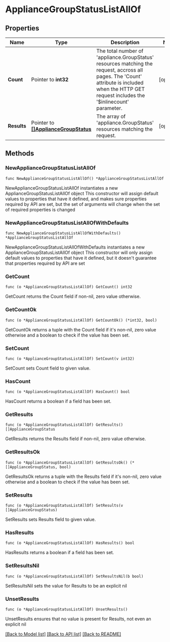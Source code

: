 # ApplianceGroupStatusListAllOf

## Properties

Name | Type | Description | Notes
------------ | ------------- | ------------- | -------------
**Count** | Pointer to **int32** | The total number of &#39;appliance.GroupStatus&#39; resources matching the request, accross all pages. The &#39;Count&#39; attribute is included when the HTTP GET request includes the &#39;$inlinecount&#39; parameter. | [optional] 
**Results** | Pointer to [**[]ApplianceGroupStatus**](ApplianceGroupStatus.md) | The array of &#39;appliance.GroupStatus&#39; resources matching the request. | [optional] 

## Methods

### NewApplianceGroupStatusListAllOf

`func NewApplianceGroupStatusListAllOf() *ApplianceGroupStatusListAllOf`

NewApplianceGroupStatusListAllOf instantiates a new ApplianceGroupStatusListAllOf object
This constructor will assign default values to properties that have it defined,
and makes sure properties required by API are set, but the set of arguments
will change when the set of required properties is changed

### NewApplianceGroupStatusListAllOfWithDefaults

`func NewApplianceGroupStatusListAllOfWithDefaults() *ApplianceGroupStatusListAllOf`

NewApplianceGroupStatusListAllOfWithDefaults instantiates a new ApplianceGroupStatusListAllOf object
This constructor will only assign default values to properties that have it defined,
but it doesn't guarantee that properties required by API are set

### GetCount

`func (o *ApplianceGroupStatusListAllOf) GetCount() int32`

GetCount returns the Count field if non-nil, zero value otherwise.

### GetCountOk

`func (o *ApplianceGroupStatusListAllOf) GetCountOk() (*int32, bool)`

GetCountOk returns a tuple with the Count field if it's non-nil, zero value otherwise
and a boolean to check if the value has been set.

### SetCount

`func (o *ApplianceGroupStatusListAllOf) SetCount(v int32)`

SetCount sets Count field to given value.

### HasCount

`func (o *ApplianceGroupStatusListAllOf) HasCount() bool`

HasCount returns a boolean if a field has been set.

### GetResults

`func (o *ApplianceGroupStatusListAllOf) GetResults() []ApplianceGroupStatus`

GetResults returns the Results field if non-nil, zero value otherwise.

### GetResultsOk

`func (o *ApplianceGroupStatusListAllOf) GetResultsOk() (*[]ApplianceGroupStatus, bool)`

GetResultsOk returns a tuple with the Results field if it's non-nil, zero value otherwise
and a boolean to check if the value has been set.

### SetResults

`func (o *ApplianceGroupStatusListAllOf) SetResults(v []ApplianceGroupStatus)`

SetResults sets Results field to given value.

### HasResults

`func (o *ApplianceGroupStatusListAllOf) HasResults() bool`

HasResults returns a boolean if a field has been set.

### SetResultsNil

`func (o *ApplianceGroupStatusListAllOf) SetResultsNil(b bool)`

 SetResultsNil sets the value for Results to be an explicit nil

### UnsetResults
`func (o *ApplianceGroupStatusListAllOf) UnsetResults()`

UnsetResults ensures that no value is present for Results, not even an explicit nil

[[Back to Model list]](../README.md#documentation-for-models) [[Back to API list]](../README.md#documentation-for-api-endpoints) [[Back to README]](../README.md)


